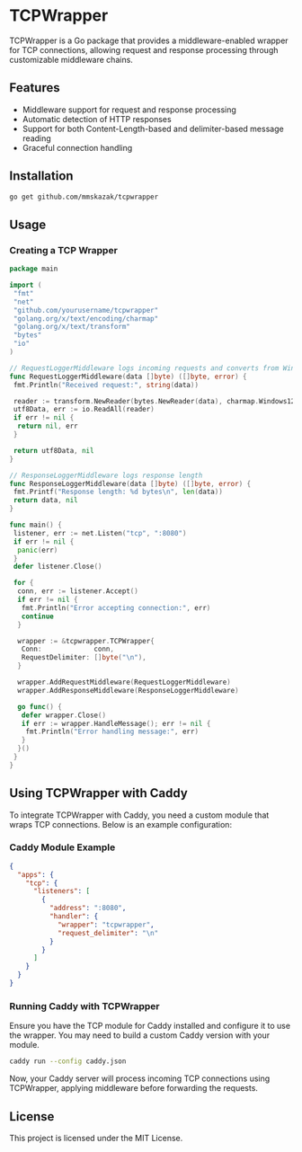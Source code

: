 # TCPWrapper

TCPWrapper is a Go package that provides a middleware-enabled wrapper for TCP connections, allowing request and response processing through customizable middleware chains.

## Features

- Middleware support for request and response processing
- Automatic detection of HTTP responses
- Support for both Content-Length-based and delimiter-based message reading
- Graceful connection handling

## Installation

```sh
go get github.com/mmskazak/tcpwrapper
```

## Usage

### Creating a TCP Wrapper

```go
package main

import (
 "fmt"
 "net"
 "github.com/yourusername/tcpwrapper"
 "golang.org/x/text/encoding/charmap"
 "golang.org/x/text/transform"
 "bytes"
 "io"
)

// RequestLoggerMiddleware logs incoming requests and converts from Win1251 to UTF-8
func RequestLoggerMiddleware(data []byte) ([]byte, error) {
 fmt.Println("Received request:", string(data))

 reader := transform.NewReader(bytes.NewReader(data), charmap.Windows1251.NewDecoder())
 utf8Data, err := io.ReadAll(reader)
 if err != nil {
  return nil, err
 }

 return utf8Data, nil
}

// ResponseLoggerMiddleware logs response length
func ResponseLoggerMiddleware(data []byte) ([]byte, error) {
 fmt.Printf("Response length: %d bytes\n", len(data))
 return data, nil
}

func main() {
 listener, err := net.Listen("tcp", ":8080")
 if err != nil {
  panic(err)
 }
 defer listener.Close()

 for {
  conn, err := listener.Accept()
  if err != nil {
   fmt.Println("Error accepting connection:", err)
   continue
  }

  wrapper := &tcpwrapper.TCPWrapper{
   Conn:             conn,
   RequestDelimiter: []byte("\n"),
  }

  wrapper.AddRequestMiddleware(RequestLoggerMiddleware)
  wrapper.AddResponseMiddleware(ResponseLoggerMiddleware)

  go func() {
   defer wrapper.Close()
   if err := wrapper.HandleMessage(); err != nil {
    fmt.Println("Error handling message:", err)
   }
  }()
 }
}
```

## Using TCPWrapper with Caddy

To integrate TCPWrapper with Caddy, you need a custom module that wraps TCP connections. Below is an example configuration:

### Caddy Module Example

```json
{
  "apps": {
    "tcp": {
      "listeners": [
        {
          "address": ":8080",
          "handler": {
            "wrapper": "tcpwrapper",
            "request_delimiter": "\n"
          }
        }
      ]
    }
  }
}
```

### Running Caddy with TCPWrapper

Ensure you have the TCP module for Caddy installed and configure it to use the wrapper. You may need to build a custom Caddy version with your module.

```sh
caddy run --config caddy.json
```

Now, your Caddy server will process incoming TCP connections using TCPWrapper, applying middleware before forwarding the requests.

## License

This project is licensed under the MIT License.
